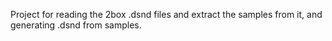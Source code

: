 Project for reading the 2box .dsnd files and extract the samples from it,
and generating .dsnd from samples.
